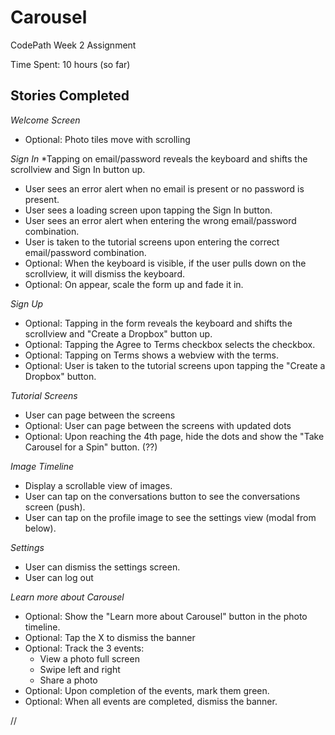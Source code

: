 # Carousel
CodePath Week 2 Assignment

Time Spent: 10 hours (so far)

## Stories Completed

*Welcome Screen*
* Optional: Photo tiles move with scrolling

*Sign In*
*Tapping on email/password reveals the keyboard and shifts the scrollview and Sign In button up.
* User sees an error alert when no email is present or no password is present.
* User sees a loading screen upon tapping the Sign In button.
* User sees an error alert when entering the wrong email/password combination.
* User is taken to the tutorial screens upon entering the correct email/password combination.
* Optional: When the keyboard is visible, if the user pulls down on the scrollview, it will dismiss the keyboard.
* Optional: On appear, scale the form up and fade it in.

*Sign Up* 
* Optional: Tapping in the form reveals the keyboard and shifts the scrollview and "Create a Dropbox" button up.
* Optional: Tapping the Agree to Terms checkbox selects the checkbox.
* Optional: Tapping on Terms shows a webview with the terms.
* Optional: User is taken to the tutorial screens upon tapping the "Create a Dropbox" button.

*Tutorial Screens*
* User can page between the screens
* Optional: User can page between the screens with updated dots 
* Optional: Upon reaching the 4th page, hide the dots and show the "Take Carousel for a Spin" button. (??)

*Image Timeline*
* Display a scrollable view of images.
* User can tap on the conversations button to see the conversations screen (push).
* User can tap on the profile image to see the settings view (modal from below).

*Settings*
* User can dismiss the settings screen.
* User can log out

*Learn more about Carousel*
* Optional: Show the "Learn more about Carousel" button in the photo timeline.
* Optional: Tap the X to dismiss the banner
* Optional: Track the 3 events:
    * View a photo full screen
    * Swipe left and right
    * Share a photo
* Optional: Upon completion of the events, mark them green.
* Optional: When all events are completed, dismiss the banner.

//
